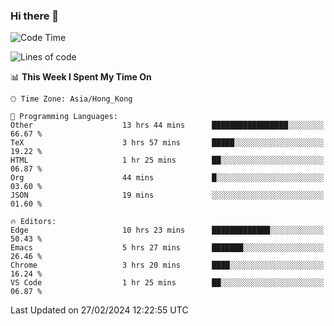 ### Hi there 👋

<!--
**nicehiro/nicehiro** is a ✨ _special_ ✨ repository because its `README.md` (this file) appears on your GitHub profile.

Here are some ideas to get you started:

- 🔭 I’m currently working on ...
- 🌱 I’m currently learning ...
- 👯 I’m looking to collaborate on ...
- 🤔 I’m looking for help with ...
- 💬 Ask me about ...
- 📫 How to reach me: ...
- 😄 Pronouns: ...
- ⚡ Fun fact: ...
-->

<!--START_SECTION:waka-->
![Code Time](http://img.shields.io/badge/Code%20Time-260%20hrs%2052%20mins-blue)

![Lines of code](https://img.shields.io/badge/From%20Hello%20World%20I%27ve%20Written-2.6%20million%20lines%20of%20code-blue)

📊 **This Week I Spent My Time On** 

```text
🕑︎ Time Zone: Asia/Hong_Kong

💬 Programming Languages: 
Other                    13 hrs 44 mins      █████████████████░░░░░░░░   66.67 % 
TeX                      3 hrs 57 mins       █████░░░░░░░░░░░░░░░░░░░░   19.22 % 
HTML                     1 hr 25 mins        ██░░░░░░░░░░░░░░░░░░░░░░░   06.87 % 
Org                      44 mins             █░░░░░░░░░░░░░░░░░░░░░░░░   03.60 % 
JSON                     19 mins             ░░░░░░░░░░░░░░░░░░░░░░░░░   01.60 % 

🔥 Editors: 
Edge                     10 hrs 23 mins      █████████████░░░░░░░░░░░░   50.43 % 
Emacs                    5 hrs 27 mins       ███████░░░░░░░░░░░░░░░░░░   26.46 % 
Chrome                   3 hrs 20 mins       ████░░░░░░░░░░░░░░░░░░░░░   16.24 % 
VS Code                  1 hr 25 mins        ██░░░░░░░░░░░░░░░░░░░░░░░   06.87 % 
```


 Last Updated on 27/02/2024 12:22:55 UTC
<!--END_SECTION:waka-->

